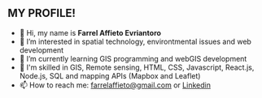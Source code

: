 ## MY PROFILE!

- 👋 Hi, my name is **Farrel Affieto Evriantoro**
- 💖 I’m interested in spatial technology, environtmental issues and web development
- 📝 I’m currently learning GIS programming and webGIS development
- 💪 I'm skilled in GIS, Remote sensing, HTML, CSS, Javascript, React.js, Node.js, SQL and mapping APIs (Mapbox and Leaflet)
- 📫 How to reach me: farrelaffieto@gmail.com or [Linkedin](https://www.linkedin.com/in/farrel-affieto-evriantoro/) 

<!---
farrelaft/farrelaft is a ✨ special ✨ repository because its `README.md` (this file) appears on your GitHub profile.
You can click the Preview link to take a look at your changes.
--->
